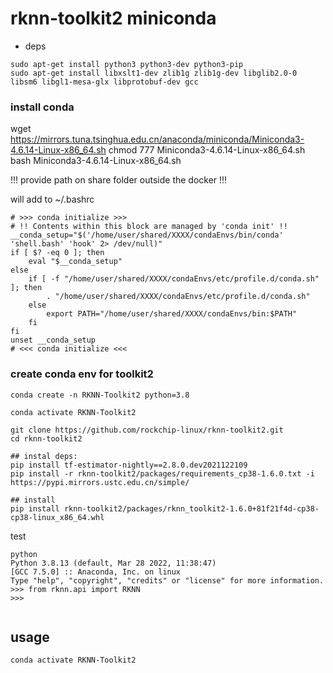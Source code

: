 # rknn-toolkit2 miniconda

* deps

```
sudo apt-get install python3 python3-dev python3-pip
sudo apt-get install libxslt1-dev zlib1g zlib1g-dev libglib2.0-0 libsm6 libgl1-mesa-glx libprotobuf-dev gcc
```


### install conda

wget https://mirrors.tuna.tsinghua.edu.cn/anaconda/miniconda/Miniconda3-4.6.14-Linux-x86_64.sh
chmod 777 Miniconda3-4.6.14-Linux-x86_64.sh
bash Miniconda3-4.6.14-Linux-x86_64.sh

!!! provide path on share folder outside the docker !!!

will add to ~/.bashrc

```
# >>> conda initialize >>>
# !! Contents within this block are managed by 'conda init' !!
__conda_setup="$('/home/user/shared/XXXX/condaEnvs/bin/conda' 'shell.bash' 'hook' 2> /dev/null)"
if [ $? -eq 0 ]; then
    eval "$__conda_setup"
else
    if [ -f "/home/user/shared/XXXX/condaEnvs/etc/profile.d/conda.sh" ]; then
        . "/home/user/shared/XXXX/condaEnvs/etc/profile.d/conda.sh"
    else
        export PATH="/home/user/shared/XXXX/condaEnvs/bin:$PATH"
    fi
fi
unset __conda_setup
# <<< conda initialize <<<

```

###  create conda env for toolkit2

```
conda create -n RKNN-Toolkit2 python=3.8

conda activate RKNN-Toolkit2

```


```
git clone https://github.com/rockchip-linux/rknn-toolkit2.git
cd rknn-toolkit2

## instal deps:
pip install tf-estimator-nightly==2.8.0.dev2021122109 
pip install -r rknn-toolkit2/packages/requirements_cp38-1.6.0.txt -i https://pypi.mirrors.ustc.edu.cn/simple/

## install
pip install rknn-toolkit2/packages/rknn_toolkit2-1.6.0+81f21f4d-cp38-cp38-linux_x86_64.whl

```

test

```
python
Python 3.8.13 (default, Mar 28 2022, 11:38:47) 
[GCC 7.5.0] :: Anaconda, Inc. on linux
Type "help", "copyright", "credits" or "license" for more information.
>>> from rknn.api import RKNN
>>> 


```

## usage

```
conda activate RKNN-Toolkit2


```